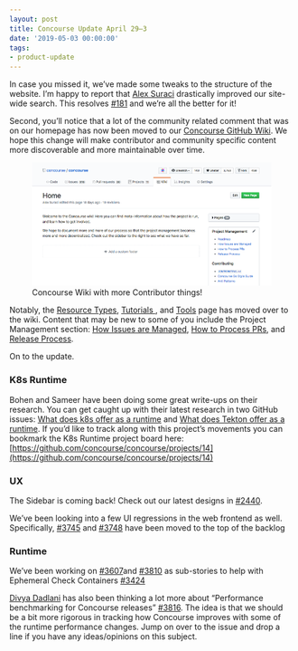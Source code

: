 ```yaml
---
layout: post
title: Concourse Update April 29–3
date: '2019-05-03 00:00:00'
tags:
- product-update
---
```


In case you missed it, we’ve made some tweaks to the structure of the website. I’m happy to report that [Alex Suraci](https://medium.com/u/263a63b2f209) drastically improved our site-wide search. This resolves [#181](https://github.com/concourse/docs/issues/181) and we’re all the better for it!

Second, you’ll notice that a lot of the community related comment that was on our homepage has now been moved to our [Concourse GitHub Wiki](https://github.com/concourse/concourse/wiki). We hope this change will make contributor and community specific content more discoverable and more maintainable over time.

<figure class="kg-card kg-image-card kg-card-hascaption"><img src="assets/images/downloaded_images/Concourse-Update-April-29-3/1-08IsVksi-Nc9O0BnmW5MiA.png" class="kg-image" alt loading="lazy"><figcaption>Concourse Wiki with more Contributor things!</figcaption></figure>

Notably, the [Resource Types](https://github.com/concourse/concourse/wiki/Resource-Types), [Tutorials&nbsp;](https://github.com/concourse/concourse/wiki/Tutorials), and [Tools](https://github.com/concourse/concourse/wiki/Tools) page has moved over to the wiki. Content that may be new to some of you include the Project Management section: [How Issues are Managed](https://github.com/concourse/concourse/wiki/How-Issues-are-Managed), [How to Process PRs](https://github.com/concourse/concourse/wiki/How-to-Process-PRs), and [Release Process](https://github.com/concourse/concourse/wiki/Release-Process).

On to the update.

### **K8s Runtime**

Bohen and Sameer have been doing some great write-ups on their research. You can get caught up with their latest research in two GitHub issues: [What does k8s offer as a runtime](https://github.com/concourse/concourse/issues/3798) and [What does Tekton offer as a runtime](https://github.com/concourse/concourse/issues/3797). If you’d like to track along with this project’s movements you can bookmark the K8s Runtime project board here: [https://github.com/concourse/concourse/projects/14](https://github.com/concourse/concourse/projects/14)

### UX

The Sidebar is coming back! Check out our latest designs in [#2440](https://github.com/concourse/concourse/issues/2440#issuecomment-482133483).

We’ve been looking into a few UI regressions in the web frontend as well. Specifically, [#3745](https://github.com/concourse/concourse/issues/3745) and [#3748](https://github.com/concourse/concourse/issues/3748) have been moved to the top of the backlog

### Runtime

We’ve been working on [#3607](https://github.com/concourse/concourse/issues/3607)and [#3810](https://github.com/concourse/concourse/issues/3607) as sub-stories to help with Ephemeral Check Containers [#3424](https://github.com/concourse/concourse/issues/3424)

[Divya Dadlani](https://medium.com/u/521c9107181d) has also been thinking a lot more about “Performance benchmarking for Concourse releases” [#3816](https://github.com/concourse/concourse/issues/3816). The idea is that we should be a bit more rigorous in tracking how Concourse improves with some of the runtime performance changes. Jump on over to the issue and drop a line if you have any ideas/opinions on this subject.


